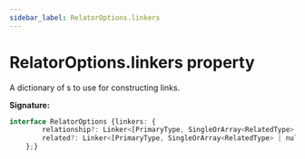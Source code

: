 ```yaml
---
sidebar_label: RelatorOptions.linkers
---
```

# RelatorOptions.linkers property

A dictionary of s to use for constructing links.

**Signature:**

```typescript
interface RelatorOptions {linkers: {
        relationship?: Linker<[PrimaryType, SingleOrArray<RelatedType> | nullish]>;
        related?: Linker<[PrimaryType, SingleOrArray<RelatedType> | nullish]>;
    };}
```
